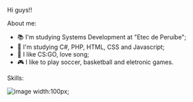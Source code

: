 Hi guys!!
    
About me:

- 📚 I'm studying Systems Development at "Etec de Peruíbe";
- 📖 I'm studying C#, PHP, HTML, CSS and Javascript;
- 🎵 I like CS:GO, love song;
- 🎮 I like to play soccer, basketball and eletronic games.

Skills:

![image width:100px;](https://user-images.githubusercontent.com/84580101/159386471-f50d7d19-25f0-41ca-bc7e-d02599aa1a04.png)

   

